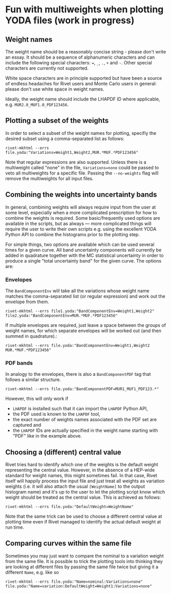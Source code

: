 # Fun with multiweights when plotting YODA files (work in progress)

## Weight names

The weight name should be a reasonably concise string - please don't write an essay. 
It should be a sequence of alphanumeric characters and can include the following special characters:
`=`, `_`, `.`, `+` and `-`. Other special characters are currently not supported.

White space characters are in principle supported but have been a source of endless headaches 
for Rivet users and Monte Carlo users in general: please don't use white space in weight names.

Ideally, the weight name should include the LHAPDF ID where applicable, e.g. `MUR2.0_MUF1.0_PDF123456`.

## Plotting a subset of the weights

In order to select a subset of the weight names for plotting, specifiy the desired subset 
using a comma-separated list as follows:
```
rivet-mkhtml --errs file.yoda:"Variations=Weight1,Weight2,MUR.*MUF.*PDF123456"
```
Note that regular expressions are also supported.
Unless there is a multiweight called "none" in the file, 
`Variations=none` could be passed to veto all multiweights
for a specific file. Passing the `--no-weights` flag will
remove the multiweights for all input files.


## Combining the weights into uncertainty bands

In general, combining weights will always require input from the user at some level, 
especially when a more complicated prescription for how to combine the weights is required. 
Some basic/frequently used options are available in the scripts, but as always — more complicated 
things will require the user to write their own scripts e.g. using the excellent YODA Python API 
to combine the histograms prior to the plotting step.

For simple things, two options are available which can be used several times for a given curve.
All band uncertainty components will currently be added in quadrature together with the 
MC statistical uncertainty in order to produce a single "total uncertainty band" for the given curve.
The options are:

### Envelopes

The `BandComponentEnv` will take all the variations whose weight name matches the 
comma-separated list (or regular expression) and work out the envelope from them.

```
rivet-mkhtml --errs file1.yoda:"BandComponentEnv=Weight1,Weight2" file2.yoda:"BandComponentEnv=MUR.*MUF.*PDF123456"
```

If multiple envelopes are required, just leave a space between the groups of weight names,
for which separate envelopes will be worked out (and then summed in quadrature).:

```
rivet-mkhtml --errs file.yoda:"BandComponentEnv=Weight1,Weight2 MUR.*MUF.*PDF123456"
```

### PDF bands

In analogy to the envelopes, there is also a `BandComponentPDF` tag that follows a similar structure.

```
rivet-mkhtml --errs file.yoda:"BandComponentPDF=MUR1_MUF1_PDF123.*"
```
However, this will only work if 
* `LHAPDF` is installed such that it can import the `LHAPDF` Python API, 
* the PDF used is known to the `LHAPDF` tool, 
* the exact number of weights names associated with the PDF set are captured and 
* the `LHAPDF` IDs are actually specified in the weight name starting with "PDF" like in the example above.


## Choosing a (different) central value

Rivet tries hard to identify which one of the weights is the default weight representing the central value.
However, in the absence of a HEP-wide standard for weight names, this might sometimes fail.
In that case, Rivet itself will happily process the input file and just treat all weights as variation weights
(i.e. it will also attach the usual `[WeightName]` to the output histogram name) and it's up to the user
to let the plotting script know which weight should be treated as the central value.
This is achieved as follows:

```
rivet-mkhtml --errs file.yoda:"DefaultWeight=WeightName"
```

Note that the same trick can be used to choose a different central value at plotting time
even if Rivet managed to identify the actual default weight at run time.

## Comparing curves within the same file

Sometimes you may just want to compare the nominal to a variation weight from the same file.
It is possible to trick the plotting tools into thinking they are looking at different files
by passing the same file twice but giving it a different `Name`, e.g. like so

```
rivet-mkhtml --errs file.yoda:"Name=nominal:Variations=none" file.yoda:"Name=variation:DefaultWeight=Weight1:Variations=none"
```


